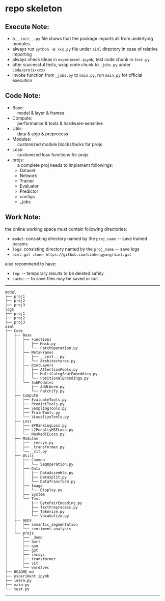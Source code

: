 # repo skeleton  
## Execute Note:  
* a `__init__.py` file shows that the package imports all from underlying modules.  
* always run `python -B xxx.py` file under `aiml` directory in case of relative importing  
* always check ideas in `experiment.ipynb`, test code chunk in `test.py`
* after successful tests, wrap code chunk to `_jobs.py` under `Code/projs/xxxx`
* invoke function from `_jobs.py` to `main.py`, run `main.py` for official execution

## Code Note:
* Base:  
&nbsp;&nbsp;&nbsp;&nbsp;model & layer & frames
* Compute:  
&nbsp;&nbsp;&nbsp;&nbsp;performance & tools & hardware-sensitive  
* Utils:  
&nbsp;&nbsp;&nbsp;&nbsp;data & algo & preprocess  
* Modules:  
&nbsp;&nbsp;&nbsp;&nbsp;customized module blocks/bulks for projs
* Loss:  
&nbsp;&nbsp;&nbsp;&nbsp;customized loss functions for projs
* projs:  
&nbsp;&nbsp;&nbsp;&nbsp;a complete proj needs to implement followings:
    * Dataset
    * Network
    * Trainer
    * Evaluator
    * Predictor
    * configs
    * _jobs

## Work Note:

the online working space must contain following directories:  
* `model`: consisting directory named by the `proj_name` -- save trained params
* `logs`: consisting directory named by the `proj_name`  -- save logs
* `aiml`: `git clone https://github.com/Linhengyang/aiml.git`

also recommend to have:
* `tmp`: -- temporary results to be deleted safely
* `cache`: -- to save files may be saved or not

---
    model
    ├── proj1
    ├── proj2
    ├── proj3
    logs
    ├── proj1
    ├── proj2
    ├── proj3
    aiml
    ├── Code
    │   ├── Base
    │   │   ├── Functions
    │   │   │   ├── Mask.py
    │   │   │   └── PatchOperation.py
    │   │   ├── MetaFrames
    │   │   │   ├── __init__.py
    │   │   │   └── Architectures.py
    │   │   ├── RootLayers
    │   │   │   ├── AttentionPools.py
    │   │   │   ├── MultiCategFeatEmbedding.py
    │   │   │   └── PositionalEncodings.py
    │   │   └── SubModules
    │   │       ├── AddLNorm.py
    │   │       └── Patchify.py
    │   ├── Compute
    │   │   ├── EvaluateTools.py
    │   │   ├── PredictTools.py
    │   │   ├── SamplingTools.py
    │   │   ├── TrainTools.py
    │   │   └── VisualizeTools.py
    │   ├── Loss
    │   │   ├── BPRankingLoss.py
    │   │   ├── L2PenaltyMSELoss.py
    │   │   └── MaskedCELoss.py
    │   ├── Modules
    │   │   ├── _recsys.py
    │   │   ├── _transformer.py
    │   │   └── _vit.py
    │   ├── Utils
    │   │   ├── Common
    │   │   │   └── SeqOperation.py
    │   │   ├── Data
    │   │   │   ├── DataAssemble.py
    │   │   │   ├── DataSplit.py
    │   │   │   └── DataTransform.py
    │   │   ├── Image
    │   │   │   └── Display.py
    │   │   ├── System
    │   │   └── Text
    │   │       ├── BytePairEncoding.py
    │   │       ├── TextPreprocess.py
    │   │       ├── Tokenize.py
    │   │       └── Vocabulize.py
    │   ├── apps
    │   │   ├── semantic_segmentation
    │   │   └── sentiment_analysis
    │   └── projs
    │       ├── _demo
    │       ├── bert
    │       ├── gan
    │       ├── gpt
    │       ├── recsys
    │       ├── transformer
    │       ├── vit
    │       └── word2vec
    ├── README.md
    ├── experiment.ipynb
    ├── learn.py
    ├── main.py
    └── test.py
---